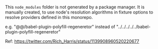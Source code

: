This `node_modules` folder is not generated by a package manager.
It is manually created, to use node's resolution algorithms in fixture options
to resolve providers defined in this monorepo.

e.g. "@@/babel-plugin-polyfill-regeneretor" instead of
"../../../../../babel-plugin-polyfill-regeneretor"

Ref: https://twitter.com/Rich_Harris/status/1139908960520220677
